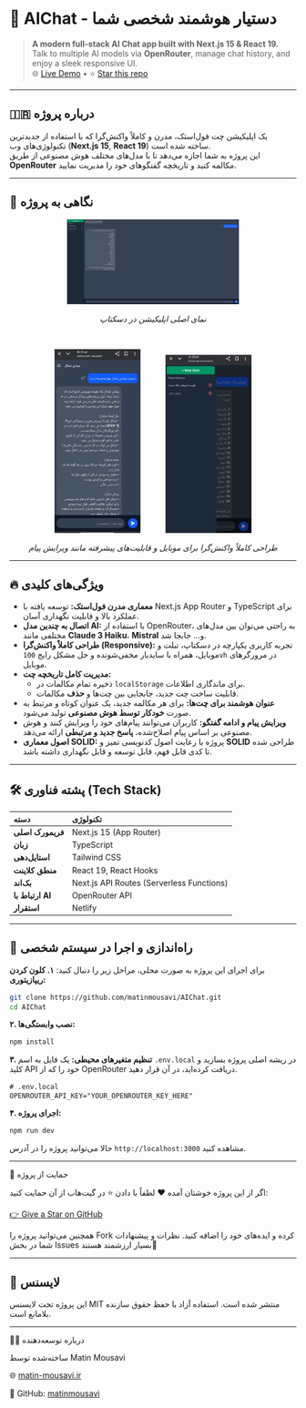 
# 🤖 AIChat - دستیار هوشمند شخصی شما  
> **A modern full-stack AI Chat app built with Next.js 15 & React 19.**  
> Talk to multiple AI models via **OpenRouter**, manage chat history, and enjoy a sleek responsive UI.  
> 🌐 [Live Demo](https://aichat.matin-mousavi.ir) • ⭐ [Star this repo](https://github.com/matinmousavi/AIChat/stargazers)

---

## 🇮🇷 درباره پروژه

یک اپلیکیشن چت فول‌استک، مدرن و کاملاً واکنش‌گرا که با استفاده از جدیدترین تکنولوژی‌های وب (**Next.js 15**, **React 19**) ساخته شده است.  
این پروژه به شما اجازه می‌دهد تا با مدل‌های مختلف هوش مصنوعی از طریق **OpenRouter** مکالمه کنید و تاریخچه گفتگوهای خود را مدیریت نمایید.

---

## 📸 نگاهی به پروژه

<p align="center">
  <img alt="نمای دسکتاپ AIChat" src="./public/aichat-desktop.png" width="60%">
</p>
<p align="center">
  <em>نمای اصلی اپلیکیشن در دسکتاپ</em>
</p>

<br/>

<p align="center">
  <img alt="نمای موبایل AIChat" src="./public/aichat-mobile.jpg" width="30%" hspace="20">
  <img alt="نمای موبایل AIChat" src="./public/aichat-mobile-2.jpg" width="30%" hspace="20">
</p>
<p align="center">
  <em>طراحی کاملاً واکنش‌گرا برای موبایل و قابلیت‌های پیشرفته مانند ویرایش پیام</em>
</p>

---

## 🔥 ویژگی‌های کلیدی

* **معماری مدرن فول‌استک:** توسعه یافته با Next.js App Router و TypeScript برای عملکرد بالا و قابلیت نگهداری آسان.
* **اتصال به چندین مدل AI:** با استفاده از OpenRouter، به راحتی می‌توان بین مدل‌های مختلفی مانند **Claude 3 Haiku**، **Mistral** و... جابجا شد.
* **طراحی کاملاً واکنش‌گرا (Responsive):** تجربه کاربری یکپارچه در دسکتاپ، تبلت و موبایل، همراه با سایدبار مخفی‌شونده و حل مشکل رایج `100vh` در مرورگرهای موبایل.
* **مدیریت کامل تاریخچه چت:**
    * ذخیره تمام مکالمات در `localStorage` برای ماندگاری اطلاعات.
    * قابلیت ساخت چت جدید، جابجایی بین چت‌ها و **حذف** مکالمات.
* **عنوان هوشمند برای چت‌ها:** برای هر مکالمه جدید، یک عنوان کوتاه و مرتبط به صورت **خودکار توسط هوش مصنوعی** تولید می‌شود.
* **ویرایش پیام و ادامه گفتگو:** کاربران می‌توانند پیام‌های خود را ویرایش کنند و هوش مصنوعی بر اساس پیام اصلاح‌شده، **پاسخ جدید و مرتبطی** ارائه می‌دهد.
* **اصول معماری SOLID:** پروژه با رعایت اصول کدنویسی تمیز و **SOLID** طراحی شده تا کدی قابل فهم، قابل توسعه و قابل نگهداری داشته باشد.

---

## 🛠️ پشته فناوری (Tech Stack)

| دسته            | تکنولوژی                                        |
| :-------------- | :---------------------------------------------- |
| **فریمورک اصلی** | Next.js 15 (App Router)                         |
| **زبان** | TypeScript                                      |
| **استایل‌دهی** | Tailwind CSS                                    |
| **منطق کلاینت** | React 19, React Hooks                           |
| **بک‌اند** | Next.js API Routes (Serverless Functions)       |
| **ارتباط با AI** | OpenRouter API                                  |
| **استقرار** | Netlify                                          |

---

## 🚀 راه‌اندازی و اجرا در سیستم شخصی

برای اجرای این پروژه به صورت محلی، مراحل زیر را دنبال کنید:
**۱. کلون کردن ریپازیتوری:**
```bash
git clone https://github.com/matinmousavi/AIChat.git
cd AIChat
```

**۲. نصب وابستگی‌ها:**
```bash
npm install
```

**۳. تنظیم متغیرهای محیطی:**
یک فایل به اسم `.env.local` در ریشه اصلی پروژه بسازید و کلید API خود را که از OpenRouter دریافت کرده‌اید، در آن قرار دهید.
```env
# .env.local
OPENROUTER_API_KEY="YOUR_OPENROUTER_KEY_HERE"
```

**۴. اجرای پروژه:**
```bash
npm run dev
```
حالا می‌توانید پروژه را در آدرس `http://localhost:3000` مشاهده کنید.

---
🌟 حمایت از پروژه

اگر از این پروژه خوشتان آمده ❤️
لطفاً با دادن ⭐ در گیت‌هاب از آن حمایت کنید:

[👉 Give a Star on GitHub](https://github.com/matinmousavi/AIChat/stargazers)

همچنین می‌توانید پروژه را Fork کرده و ایده‌های خود را اضافه کنید.
نظرات و پیشنهادات شما در بخش Issues بسیار ارزشمند هستند🙏

---

## 📄 لایسنس

این پروژه تحت لایسنس MIT منتشر شده است.
استفاده آزاد با حفظ حقوق سازنده بلامانع است.

---

👨‍💻 درباره توسعه‌دهنده

ساخته‌شده توسط Matin Mousavi

🌐 [matin-mousavi.ir](http://matin-mousavi.ir)

🧠 GitHub: [matinmousavi](https://github.com/matinmousavi)
